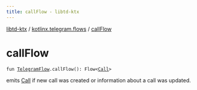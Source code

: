 ```yaml
---
title: callFlow - libtd-ktx
---
```


[libtd-ktx](../index.html) / [kotlinx.telegram.flows](index.html) / [callFlow](./call-flow.html)

# callFlow

`fun `[`TelegramFlow`](../kotlinx.telegram.core/-telegram-flow/index.html)`.callFlow(): Flow<`[`Call`](https://tdlibx.github.io/td/docs/org/drinkless/td/libcore/telegram/TdApi/Call.html)`>`

emits [Call](https://tdlibx.github.io/td/docs/org/drinkless/td/libcore/telegram/TdApi/Call.html) if new call was created or information about a call was updated.


